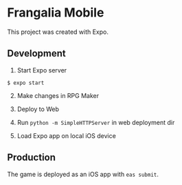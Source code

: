 # Frangalia Mobile

This project was created with Expo.

## Development

1. Start Expo server

```
$ expo start
```

2. Make changes in RPG Maker

3. Deploy to Web

4. Run `python -m SimpleHTTPServer` in web deployment dir

5. Load Expo app on local iOS device

## Production

The game is deployed as an iOS app with `eas submit`.
